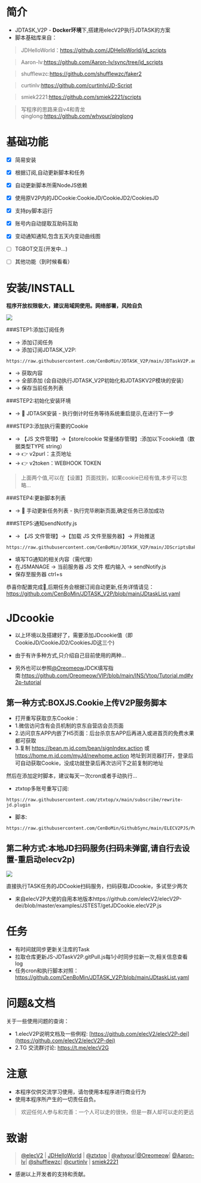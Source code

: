 # 简介

- JDTASK_V2P - **Docker环境**下,搭建用elecV2P执行JDTASK的方案
- 脚本基础库来自：
>  JDHelloWorld：https://github.com/JDHelloWorld/jd_scripts

>  Aaron-lv:https://github.com/Aaron-lv/sync/tree/jd_scripts

>  shufflewzc:https://github.com/shufflewzc/faker2

>  curtinlv:https://github.com/curtinlv/JD-Script

>  smiek2221:https://github.com/smiek2221/scripts

>  写程序的思路来自v4和青龙qinglong:https://github.com/whyour/qinglong


# 基础功能

- [x] 简易安装
- [x] 根据订阅,自动更新脚本和任务
- [x] 自动更新脚本所需NodeJS依赖
- [x] 使用原V2P内的JDCookie:CookieJD/CookieJD2/CookiesJD
- [x] 支持py脚本运行
- [x] 账号内自动提取互助码互助
- [x] 变动通知通知,包含五天内变动曲线图
- [ ] TGBOT交互(开发中...)
- [ ] 其他功能（到时候看看）




# 安装/INSTALL

**程序开放权限极大，建议局域网使用。网络部署，风险自负**

![](https://raw.githubusercontent.com/CenBoMin/JDTASK_V2P/main/PNGFile/inti.png)

###STEP1:添加订阅任务
- → 添加订阅任务  
- → 添加订阅JDTASK_V2P:
```
https://raw.githubusercontent.com/CenBoMin/JDTASK_V2P/main/JDTaskV2P.autotask.json
```
- → 获取内容
- → 全部添加 (会自动执行JDTASK_V2P初始化和JDTASKV2P模块的安装）
- → 保存当前任务列表

###STEP2:初始化安装环境
- → 🌟 JDTASK安装 - 执行倒计时任务等待系统重启提示,在进行下一步

###STEP3:添加执行需要的Cookie
- → 【JS 文件管理】→【store/cookie 常量储存管理】:添加以下cookie值（数据类型TYPE string）
- → 👉 v2purl：主页地址  
- → 👉 v2token：WEBHOOK TOKEN
> 上面两个值,可以在【设置】页面找到，如果cookie已经有值,本步可以忽略...

###STEP4:更新脚本列表
- → 🌟 手动更新任务列表 - 执行完毕刷新页面,确定任务已添加成功

###STEP5:通知sendNotify.js
- → 【JS 文件管理】→【加载 JS 文件至服务器】→ 开始推送
```
https://raw.githubusercontent.com/CenBoMin/JDTASK_V2P/main/JDScriptsBak/sendNotify.js
```
- 填写TG通知的相关内容（需代理）
- 在JSMANAGE → 当前服务器 JS 文件 框内输入 → sendNotify.js
- 保存至服务器 ctrl+s

恭喜你配置完成🎉,后期任务会根据订阅自动更新,任务详情请见：
https://github.com/CenBoMin/JDTASK_V2P/blob/main/JDtaskList.yaml



# JDcookie
- 以上环境以及搭建好了，需要添加JDcookie值（即CookieJD/CookieJD2/CookiesJD这三个)
- 由于有许多种方式,只介绍自己目前使用的两种...

- 另外也可以参照[@Oreomeow](https://github.com/Oreomeow)JDCK填写指南:https://github.com/Oreomeow/VIP/blob/main/INS/Vtop/Tutorial.md#v2p-tutorial

## 第一种方式:BOXJS.Cookie上传V2P服务脚本


- 打开重写获取京东Cookie：
- 1.微信访问含有会员机制的京东自营店会员页面
- 2.访问京东APP内嵌了H5页面：后台杀京东APP后再进入或进首页的免费水果都可获取
- 3.复制 https://bean.m.jd.com/bean/signIndex.action 或 https://home.m.jd.com/myJd/newhome.action 地址到浏览器打开，登录后可自动获取Cookie，没成功就登录后再次访问下之前复制的地址

然后在添加定时脚本，建议每天一次cron或者手动执行...

- ztxtop多账号重写订阅:
```
https://raw.githubusercontent.com/ztxtop/x/main/subscribe/rewrite-jd.plugin
```
- 脚本:
```
https://raw.githubusercontent.com/CenBoMin/GithubSync/main/ELECV2PJS/PushBoxjsCookie_elecV2p.js
```

## 第二种方式:本地JD扫码服务(扫码未弹窗,请自行去设置-重启动elecv2p)


![](https://raw.githubusercontent.com/CenBoMin/JDTASK_V2P/main/PNGFile/cookie.png)

直接执行TASK任务的JDCookie扫码服务，扫码获取JDcookie，多试至少两次


- 来自elecV2P大佬的自用本地版本https://github.com/elecV2/elecV2P-dei/blob/master/examples/JSTEST/getJDCookie.elecV2P.js


# 任务
- 有时间就同步更新关注库的Task
- 拉取仓库更新JS-JDTaskV2P.gitPull.js每1小时同步拉新一次,相关信息查看log
- 任务cron和执行脚本对照：https://github.com/CenBoMin/JDTASK_V2P/blob/main/JDtaskList.yaml


# 问题&文档

关于一些使用问题的查询：
- 1.elecV2P说明文档及一些例程: [https://github.com/elecV2/elecV2P-dei](https://github.com/elecV2/elecV2P-dei)
- 2.TG 交流群讨论: https://t.me/elecV2G


# 注意

- 本程序仅供交流学习使用，请勿使用本程序进行商业行为
- 使用本程序所产生的一切责任自负。
> 欢迎任何人参与和完善：一个人可以走的很快，但是一群人却可以走的更远


# 致谢
>  [@elecV2](https://github.com/elecV2) | [JDHelloWorld](https://github.com/JDHelloWorld) | [@ztxtop](https://github.com/ztxtop) | [@whyour](https://github.com/whyour)|[@Oreomeow](https://github.com/Oreomeow)| [@Aaron-lv](https://github.com/Aaron-lv/sync/tree/jd_scripts)| [@shufflewzc](https://github.com/shufflewzc/faker2)| [@curtinlv](https://github.com/curtinlv/JD-Script) | [smiek2221](https://github.com/smiek2221/scripts)

- 感谢以上开发者的支持和贡献。

